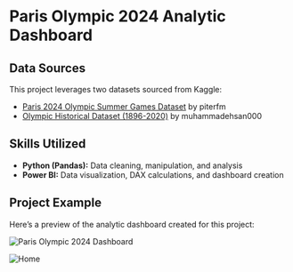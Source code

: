 # Paris Olympic 2024 Analytic Dashboard

## Data Sources
This project leverages two datasets sourced from Kaggle:
- [Paris 2024 Olympic Summer Games Dataset](https://www.kaggle.com/piterfm/paris-2024-olympic-summer-games) by piterfm
- [Olympic Historical Dataset (1896-2020)](https://www.kaggle.com/muhammadehsan000/olympic-historical-dataset-1896-2020) by muhammadehsan000

## Skills Utilized
- **Python (Pandas):** Data cleaning, manipulation, and analysis
- **Power BI:** Data visualization, DAX calculations, and dashboard creation

## Project Example
Here’s a preview of the analytic dashboard created for this project:

![Paris Olympic 2024 Dashboard](path_to_your_image_file)

![Home](https://github.com/Kanangnut/Paris-Olympic-Dashboard-Analysis/blob/main/asset/Home.png?raw=true)
